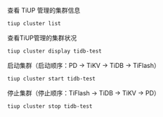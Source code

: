 查看 TiUP 管理的集群信息

```bash
tiup cluster list
```

查看TiUP管理的集群状况

```bash
tiup cluster display tidb-test
```

启动集群（启动顺序：PD -> TiKV -> TiDB -> TiFlash）

```bash
tiup cluster start tidb-test
```

停止集群（停止顺序：TiFlash -> TiDB -> TiKV -> PD）

```bash
tiup cluster stop tidb-test
```

